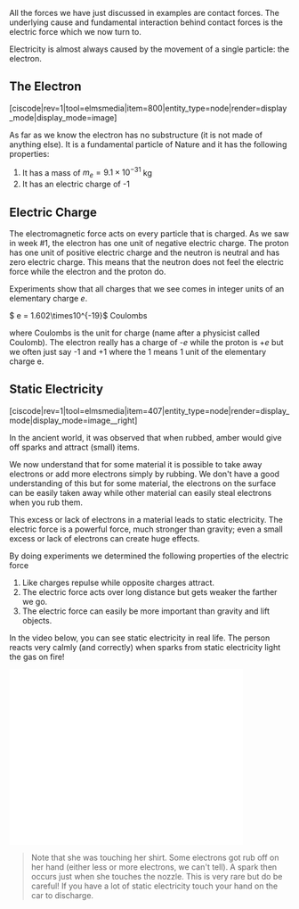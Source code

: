 All the forces we have just discussed in examples are contact forces. The underlying cause and fundamental interaction behind contact forces is the electric force which we now turn to. 

Electricity is almost always caused by the movement of a single particle: the electron.

## The Electron

[ciscode|rev=1|tool=elmsmedia|item=800|entity_type=node|render=display_mode|display_mode=image]

As far as we know the electron has no substructure (it is not made of anything else). It is a fundamental particle of Nature and it has the following properties:

1. It has a mass of $m_e= 9.1 \times 10^{-31}$ kg
2. It has an electric charge of -1

## Electric Charge

The electromagnetic force acts on every particle that is charged. As we saw in week #1, the electron has one unit of negative electric charge. The proton has one unit of positive electric charge and the neutron is neutral and has zero electric charge. This means that the neutron does not feel the electric force while the electron and the proton do.

Experiments show that all charges that we see comes in integer units of an elementary charge _e_.

$ e = 1.602\times10^{-19}$ Coulombs

where Coulombs is the unit for charge (name after a physicist called Coulomb). The electron really has a charge of -_e_ while the proton is +_e_ but we often just say -1 and +1 where the 1 means 1 unit of the elementary charge e.

## Static Electricity

[ciscode|rev=1|tool=elmsmedia|item=407|entity_type=node|render=display_mode|display_mode=image__right]

In the ancient world, it was observed that when rubbed, amber would give off sparks and attract (small) items.

We now understand that for some material it is possible to take away electrons or add more electrons simply by rubbing. We don't have a good understanding of this but for some material, the electrons on the surface can be easily taken away while other material can easily steal electrons when you rub them.

This excess or lack of electrons in a material leads to static electricity. The electric force is a powerful force, much stronger than gravity; even a small excess or lack of electrons can create huge effects.

By doing experiments we determined the following properties of the electric force

1. Like charges repulse while opposite charges attract.
2. The electric force acts over long distance but gets weaker the farther we go.
3. The electric force can easily be more important than gravity and lift objects.

In the video below, you can see static electricity in real life. The person reacts very calmly (and correctly) when sparks from static electricity light the gas on fire!

<iframe allowfullscreen="" frameborder="0" height="315" src="//www.youtube.com/embed/tuZxFL9cGkI?rel=0" width="420"></iframe>

 > Note that she was touching her shirt. Some electrons got rub off on her hand (either less or more electrons, we can't tell). A spark then occurs just when she touches the nozzle. This is very rare but do be careful! If you have a lot of static electricity touch your hand on the car to discharge.